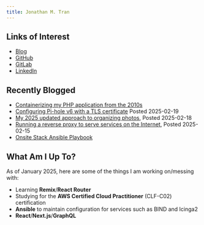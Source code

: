 ```yaml
---
title: Jonathan M. Tran
---
```


## Links of Interest

* [Blog](https://blog.jonathanmtran.com)
* [GitHub](https://www.github.com/jonathanmtran)
* [GitLab](https://gitlab.com/jonathanmtran)
* [LinkedIn](https://www.linkedin.com/in/jonathanmtran)

## Recently Blogged

* [Containerizing my PHP application from the 2010s](https://blog.jonathanmtran.com/2025/03/containerizing-my-php-application-from-the-2010s/)
* [Configuring Pi-hole v6 with a TLS certificate](https://blog.jonathanmtran.com/2025/02/configuring-pi-hole-v6-with-a-tls-certificate/) Posted 2025-02-19
* [My 2025 updated approach to organizing photos](https://blog.jonathanmtran.com/2025/02/my-2025-updated-approach-to-organizing-photos/), Posted 2025-02-18
* [Running a reverse proxy to serve services on the Internet](https://blog.jonathanmtran.com/2025/02/running-a-reverse-proxy-to-serve-services-on-the-internet/), Posted 2025-02-15
* [Onsite Stack Ansible Playbook](https://blog.jonathanmtran.com/2025/02/onsite-stack-ansible-playbook/)

## What Am I Up To?

As of January 2025, here are some of the things I am working on/messing with:

* Learning **Remix**/**React Router**
* Studying for the **AWS Certified Cloud Practitioner** (CLF-C02) certification
* **Ansible** to maintain configuration for services such as BIND and Icinga2
* **React**/**Next.js**/**GraphQL**

